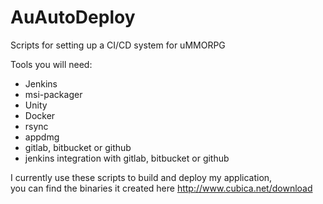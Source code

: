# AuAutoDeploy

Scripts for setting up a CI/CD system for uMMORPG

Tools you will need:

* Jenkins
* msi-packager
* Unity
* Docker
* rsync
* appdmg
* gitlab, bitbucket or github
* jenkins integration with gitlab, bitbucket or github


I currently use these scripts to build and deploy my application,  
you can find the binaries it created here http://www.cubica.net/download

